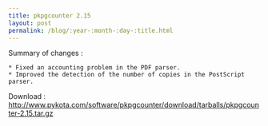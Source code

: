 ```yaml
---
title: pkpgcounter 2.15
layout: post
permalink: /blog/:year-:month-:day-:title.html
---
```


Summary of changes :    * Fixed an accounting problem in the PDF parser.    * Improved the detection of the number of copies in the PostScript parser.Download :http://www.pykota.com/software/pkpgcounter/download/tarballs/pkpgcounter-2.15.tar.gz
